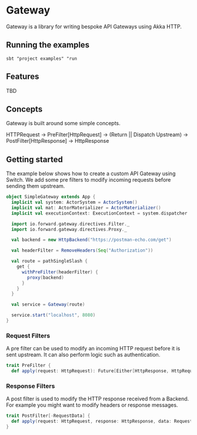 # Gateway

Gateway is a library for writing bespoke API Gateways using Akka HTTP.

## Running the examples

```
sbt "project examples" "run
```

## Features

TBD

## Concepts

Gateway is built around some simple concepts.

HTTPRequest -> PreFilter[HttpRequest] -> (Return || Dispatch Upstream) -> PostFilter[HttpResponse] -> HttpResponse

## Getting started

The example below shows how to create a custom API Gateway using Switch. We add some pre filters to modify incoming
requests before sending them upstream.

```scala
object SimpleGateway extends App {
  implicit val system: ActorSystem = ActorSystem()
  implicit val mat: ActorMaterializer = ActorMaterializer()
  implicit val executionContext: ExecutionContext = system.dispatcher

  import io.forward.gateway.directives.Filter._
  import io.forward.gateway.directives.Proxy._

  val backend = new HttpBackend("https://postman-echo.com/get")

  val headerFilter = RemoveHeaders(Seq("Authorization"))

  val route = pathSingleSlash {
    get {
      withPreFilter(headerFilter) {
        proxy(backend)
      }
    }
  }

  val service = Gateway(route)

  service.start("localhost", 8080)
}
```

### Request Filters

A pre filter can be used to modify an incoming HTTP request before it is sent upstream. It can also perform logic such as
authentication.

```scala
trait PreFilter {
  def apply(request: HttpRequest): Future[Either[HttpResponse, HttpRequest]]
```

### Response Filters

A post filter is used to modify the HTTP response received from a Backend. For example you might want to modify headers or response messages.

```scala
trait PostFilter[-RequestData] {
  def apply(request: HttpRequest, response: HttpResponse, data: RequestData): Future[HttpResponse]
}
```
